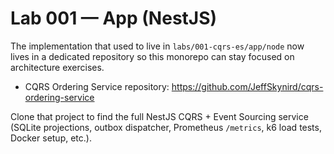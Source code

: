 # Lab 001 — App (NestJS)

The implementation that used to live in `labs/001-cqrs-es/app/node` now lives in a dedicated repository so this monorepo can stay focused on architecture exercises.

- CQRS Ordering Service repository: https://github.com/JeffSkynird/cqrs-ordering-service

Clone that project to find the full NestJS CQRS + Event Sourcing service (SQLite projections, outbox dispatcher, Prometheus `/metrics`, k6 load tests, Docker setup, etc.).
